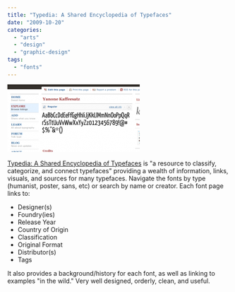 ```yaml
---
title: "Typedia: A Shared Encyclopedia of Typefaces"
date: "2009-10-20"
categories: 
  - "arts"
  - "design"
  - "graphic-design"
tags: 
  - "fonts"
---
```


 ![](images/typedia-screenshot-300x153.png "typedia-screenshot")

[Typedia: A Shared Encyclopedia of Typefaces](http://typedia.com/) is "a resource to classify, categorize, and connect typefaces" providing a wealth of information, links, visuals, and sources for many typefaces. Navigate the fonts by type (humanist, poster, sans, etc) or search by name or creator. Each font page links to:

- Designer(s)
- Foundry(ies)
- Release Year
- Country of Origin
- Classification
- Original Format
- Distributor(s)
- Tags

It also provides a background/history for each font, as well as linking to examples "in the wild." Very well designed, orderly, clean, and useful.
